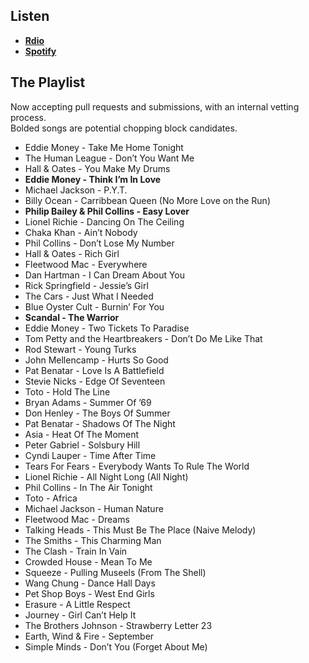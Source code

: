 Listen
------

* **[Rdio](http://rd.io/x/QFiyL0fnyw/)**
* **[Spotify](https://open.spotify.com/user/trashrockx/playlist/22jVuIAxzNCVTxHyYMj5qJ)**

The Playlist
------------

Now accepting pull requests and submissions, with an internal vetting process.<br>
Bolded songs are potential chopping block candidates.

* Eddie Money - Take Me Home Tonight
* The Human League - Don’t You Want Me
* Hall & Oates - You Make My Drums
* **Eddie Money - Think I’m In Love**
* Michael Jackson - P.Y.T.
* Billy Ocean - Carribbean Queen (No More Love on the Run)
* **Philip Bailey & Phil Collins - Easy Lover**
* Lionel Richie - Dancing On The Ceiling
* Chaka Khan - Ain’t Nobody
* Phil Collins - Don’t Lose My Number
* Hall & Oates - Rich Girl
* Fleetwood Mac - Everywhere
* Dan Hartman - I Can Dream About You
* Rick Springfield - Jessie’s Girl
* The Cars - Just What I Needed
* Blue Oyster Cult - Burnin’ For You
* **Scandal - The Warrior**
* Eddie Money - Two Tickets To Paradise
* Tom Petty and the Heartbreakers - Don’t Do Me Like That
* Rod Stewart - Young Turks
* John Mellencamp - Hurts So Good
* Pat Benatar - Love Is A Battlefield
* Stevie Nicks - Edge Of Seventeen
* Toto - Hold The Line
* Bryan Adams - Summer Of ’69
* Don Henley - The Boys Of Summer
* Pat Benatar - Shadows Of The Night
* Asia - Heat Of The Moment
* Peter Gabriel - Solsbury Hill
* Cyndi Lauper - Time After Time
* Tears For Fears - Everybody Wants To Rule The World
* Lionel Richie - All Night Long (All Night)
* Phil Collins - In The Air Tonight
* Toto - Africa
* Michael Jackson - Human Nature
* Fleetwood Mac - Dreams
* Talking Heads - This Must Be The Place (Naive Melody)
* The Smiths - This Charming Man
* The Clash - Train In Vain
* Crowded House - Mean To Me
* Squeeze - Pulling Museels (From The Shell)
* Wang Chung - Dance Hall Days
* Pet Shop Boys - West End Girls
* Erasure - A Little Respect
* Journey - Girl Can’t Help It
* The Brothers Johnson - Strawberry Letter 23
* Earth, Wind & Fire - September
* Simple Minds - Don’t You (Forget About Me)
